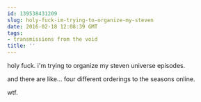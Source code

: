 ```yaml
---
id: 139538431209
slug: holy-fuck-im-trying-to-organize-my-steven
date: 2016-02-18 12:08:39 GMT
tags:
- transmissions from the void
title: ''
---
```


holy fuck. i'm trying to organize my steven universe episodes.

and there are like... four different orderings to the seasons online.

wtf.